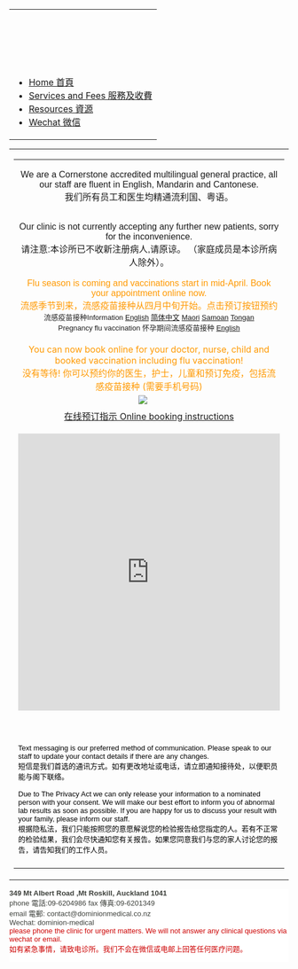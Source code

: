 <!DOCTYPE html PUBLIC "-//W3C//DTD XHTML 1.0 Transitional//EN" "http://www.w3.org/TR/xhtml1/DTD/xhtml1-transitional.dtd">
<html xmlns="http://www.w3.org/1999/xhtml" itemscope="" itemtype="http://schema.org/WebPage">
<head>
<meta http-equiv="content-type" content="text/html; charset=UTF-8" />
<meta http-equiv="X-UA-Compatible" content="chrome=1" />



<script type="text/javascript">
                window.jstiming.load.tick('scl');
              </script>
<meta name="title" content="Dominion Medical Centre" />
<meta itemprop="name" content="Dominion Medical Centre" />
<meta property="og:title" content="Dominion Medical Centre" />
<style type="text/css">
</style>
<link rel="stylesheet" type="text/css" href="http://www.gstatic.com/sites/p/279d5c/system/app/themes/charcoal/standard-css-charcoal-ltr-ltr.css" />
<link rel="stylesheet" type="text/css" href="_/rsrc/1521704837000/system/app/css/overlay.css?cb=charcoal38a100150goog-ws-nav-nosidecontent30themedefaultcenter" />
<link rel="stylesheet" type="text/css" href="_/rsrc/1521704837000/system/app/css/camelot/allthemes-view.css" />
<!--[if IE]>
          <link rel="stylesheet" type="text/css" href="/system/app/css/camelot/allthemes%2die.css" />
        <![endif]-->
<title>Dominion Medical Centre</title>
<meta itemprop="image" content="http://www.dominionmedical.co.nz/_/rsrc/1522470524641/test/vensa-make-an-appointment-button-CH.PNG" />
<meta property="og:image" content="http://www.dominionmedical.co.nz/_/rsrc/1522470524641/test/vensa-make-an-appointment-button-CH.PNG" />
<script type="text/javascript">
                window.jstiming.load.tick('cl');
              </script>
</head>
<body xmlns="http://www.google.com/ns/jotspot" id="body" class=" en            ">
<div id="sites-page-toolbar" class="sites-header-divider">
<div xmlns="http://www.w3.org/1999/xhtml" id="sites-status" class="sites-status" style="display:none;"><div id="sites-notice" class="sites-notice" role="status" aria-live="assertive"> </div></div>
</div>
<div id="sites-chrome-everything-scrollbar">
<div id="sites-chrome-everything" class="">
<div id="sites-chrome-page-wrapper" style="direction: ltr">
<div id="sites-chrome-page-wrapper-inside">
<div xmlns="http://www.w3.org/1999/xhtml" id="sites-chrome-header-wrapper" style="">
<table id="sites-chrome-header" class="sites-layout-hbox-centered" cellspacing="0" style="">
<tr class="sites-header-primary-row" id="sites-chrome-userheader">
<td id="sites-header-title" class="sites-header-title-centered " role="banner" style="height: 100px"><div class="sites-header-cell-buffer-wrapper"><h2></h2></div></td>
</tr>
<tr class="sites-header-secondary-row" id="sites-chrome-horizontal-nav">
<td colspan="2" id="sites-chrome-header-horizontal-nav-container" role="navigation">
<div class="sites-header-nav"><ul class="sites-header-nav-container-links"><li class="current"><a class="sites-navigation-link current" href="test">Home 首頁</a></li><li class="unselected"><a class="sites-navigation-link unselected" href="new-fees">Services and Fees 服務及收費</a></li><li class="unselected"><a class="sites-navigation-link unselected" href="resources">Resources 資源</a></li><li class="unselected"><a class="sites-navigation-link unselected" href="wechat">Wechat 微信</a></li></ul><div style="clear: both;"></div></div>
</td>
</tr>
</table>
</div>
<div id="sites-chrome-main-wrapper">
<div id="sites-chrome-main-wrapper-inside">
<table id="sites-chrome-main" class="sites-layout-hbox" cellspacing="0" cellpadding="{scmCellpadding}" border="0">
<tr>
<td id="sites-chrome-sidebar-left" class="sites-layout-sidebar-left" style="display: none; width: 150px">
</td>
<td id="sites-canvas-wrapper">
<div id="sites-canvas" role="main">
<div id="goog-ws-editor-toolbar-container"> </div>
<div xmlns="http://www.w3.org/1999/xhtml" id="title-crumbs" style="display: none;">
</div>
<h3 xmlns="http://www.w3.org/1999/xhtml" id="sites-page-title-header" style="display: none;" align="left">
<span id="sites-page-title" dir="ltr" tabindex="-1" style="outline: none">Home 首頁</span>
</h3>
<div id="sites-canvas-main" class="sites-canvas-main">
<div id="sites-canvas-main-content">
<table xmlns="http://www.w3.org/1999/xhtml" cellspacing="0" class="sites-layout-name-one-column sites-layout-hbox"><tbody><tr><td class="sites-layout-tile sites-tile-name-content-1"><div dir="ltr"><div><span title=""><font face="arial, sans-serif" size="3"><p style="text-align:center"><font style="font-weight:normal">We are a Cornerstone accredited multilingual general practice, all our staff are fluent in English, Mandarin and Cantonese.<br /></font><font style="font-weight:normal">我们所有员工和医生均精通流利国、粤语。</font></p><div style="text-align:center"><div></div></div><div style="text-align:center"><br /></div><div style="text-align:center">Our clinic is not currently accepting any further new patients, sorry for the inconvenience.</div></font></span><div style="text-align:center"><div><font face="arial, sans-serif" size="3">请注意:本诊所已不收新注册病人,请原谅。 （家庭成员是本诊所病人除外）。</font></div><div><font face="arial, sans-serif" size="3"><br /></font></div><div><font color="#ff9900" face="arial, sans-serif" size="3">Flu season is coming and vaccinations start in mid-April. Book your appointment online now.</font></div><div><span style="font-family:inherit;font-size:16px;white-space:pre-wrap;background-color:transparent"><font color="#ff9900">流感季节到来，流感疫苗接种从四月中旬开始。点击预订按钮预约</font></span></div><div><div style="text-align:center"><font face="arial, sans-serif"><font size="2"><span style="color:rgb(33,33,33);white-space:pre-wrap;background-color:transparent">流感疫苗接种</span><span style="background-color:transparent">I</span></font><span style="font-size:small;background-color:transparent">nformation </span><a href="https://www.fightflu.co.nz/faq" rel="nofollow" style="font-size:small;background-color:transparent">English</a><span style="font-size:small;background-color:transparent"> </span><a href="https://www.influenza.org.nz/sites/default/files/PN702132%20Simple%20flu%20resource%20A5%20format%20FINAL%20FINAL%2013%20Feb%202017%20CHS%20PLAIN%20Final.pdf" rel="nofollow" style="font-size:small;background-color:transparent">简体中文</a><span style="font-size:small;background-color:transparent"> </span><a href="https://www.influenza.org.nz/sites/default/files/PN702132%20Simple%20flu%20resource%20A5%20format%20FINAL%20FINAL%2013%20Feb%202017%20MAO%20PLAIN%20MACRONS%20Final.pdf" rel="nofollow" style="font-size:small;background-color:transparent">Maori</a><span style="font-size:small;background-color:transparent"> </span><a href="https://www.influenza.org.nz/sites/default/files/PN702132%20Simple%20flu%20resource%20A5%20format%20FINAL%20FINAL%2013%20Feb%202017%20SAM%20PLAIN%20Final.pdf" rel="nofollow" style="font-size:small;background-color:transparent">Samoan</a><span style="font-size:small;background-color:transparent"> </span><a href="https://www.influenza.org.nz/sites/default/files/PN702132%20Simple%20flu%20resource%20A5%20format%20FINAL%20FINAL%2013%20Feb%202017%20TONG%20PLAIN%20Final.pdf" rel="nofollow" style="font-size:small;background-color:transparent">Tongan</a></font></div><div style="text-align:center"><font face="arial, sans-serif" size="2">Pregnancy flu vaccination <span style="color:rgb(33,33,33);white-space:pre-wrap;background-color:transparent">怀孕期间流感疫苗接种 <a href="https://www.influenza.org.nz/sites/default/files/2018%20Flu%20Pregnancy%20Brochure%20Update%20Spreads.pdf" rel="nofollow">English</a></span></font></div></div><div><br /></div><div><font color="#ff9900">You can now book online for your doctor, nurse, child and booked vaccination including flu vaccination!</font></div><div><font color="#ff9900" size="3"><span style="font-family:inherit;white-space:pre-wrap;background-color:transparent">没有等待! </span><span style="background-color:transparent"><span style="white-space:pre-wrap">你可以预约你的医生，护士，儿童和预订免疫，包括流感疫苗接种 (</span></span></font><span style="font-family:inherit;text-align:left;white-space:pre-wrap;background-color:transparent"><font color="#ff9900" size="3">需要手机号码)</font></span></div></div></div><div><font color="#3e413c" style="background-color:transparent;font-size:13px"><span style="font-size:medium"><div style="display:block;text-align:center;margin:5px auto 0px"><a href="https://consumer.vensa.com/practice-profile/ce47f4d4-b59a-7186-e79a-f4e9131a5260" imageanchor="1" target="_blank"><img src="alt="https://consumer.vensa.com/practice-profile/ce47f4d4-b59a-7186-e79a-f4e9131a5260" border="0" src="_/files/vensa-make-an-appointment-button-CH.PNG" /></a>     </div><div style="display:block;text-align:center;margin:5px auto 0px"><a href="online-booking-instruction.html">在线预订指示 Online booking instructions</a></div><br /></span></font></div><div><div class="sites-embed-align-center-wrapping-off"><div class="sites-embed-border-off sites-embed sites-embed-full-width" style="width:100%;"><div class="sites-embed-object-title" style="display:none;">Dominion Medical Centre</div><div class="sites-embed-content sites-embed-type-map"><iframe src="https://maps.google.com/?ll=-36.903623%2C174.74004&amp;spn=0.004324%2C0.01502&amp;ie=UTF8&amp;hl=en_GB&amp;z=16&amp;t=roadmap&amp;sll=-36.903623%2C174.74004&amp;sspn=0.004324%2C0.01502&amp;q=349%20Mount%20Albert%20Rd%2C%20Mount%20Roskill%2C%20Auckland%201441%2C%20New%20Zealand%20(Dominion%20Medical%20Centre)&amp;output=embed" title="Dominion Medical Centre" width="100%" height="500" frameborder="0" class="map_embed" scrolling="no"></iframe></div></div></div></div><div><br /></div><div><br /></div><div><br /></div><div><span style="font-family:arial,sans-serif;font-size:small;background-color:transparent"><div style="display:inline!important"><font color="#000000">Text messaging is our preferred method of communication. Please speak to our staff to update your contact details if there are any changes. </font></div></span></div><div><font face="arial, sans-serif" size="2"><div><div><span style="background-color:transparent"><div style="display:inline!important"><font color="#000000">短信是我们首选的通讯方式。如有更改地址或电话，请立即通知接待处，以便职员能与阁下联络。</font></div></span></div><div><font color="#000000"><br /></font></div><div><font color="#000000">Due to The Privacy Act we can only release your information to a nominated person with your consent. We will make our best effort to inform you of abnormal lab results as soon as possible. If you are happy for us to discuss your result with your family, please inform our staff. </font></div><div><span style="font-weight:bold;background-color:transparent"><div style="display:inline!important"><font color="#000000" style="font-weight:normal">根据隐私法，我们只能按照您的意愿解说您的检验报告给您指定的人。若有不正常的检验结果，我们会尽快通知您有关报告。如果您同意我们与您的家人讨论您的报告，请告知我们的工作人员。</font><br /></div></span></div></div></font></div><div dir="ltr"><br /></div></div></td></tr></tbody></table>
</div> 
</div> 
<div id="sites-canvas-bottom-panel">
<div id="sites-attachments-container">
</div>
</div>
</div> 
</td> 
</tr>
</table> 
</div> 
</div> 
<div id="sites-chrome-footer-wrapper">
<div id="sites-chrome-footer-wrapper-inside">
<div id="sites-chrome-footer">
<div xmlns="http://www.w3.org/1999/xhtml" class="sites-subfooter"><div class="sites-subfooter-content"><div dir="ltr"><div style="color:rgb(62,65,60);font-size:13.3333px;background-color:rgb(255,255,255)"><font face="arial, sans-serif" style="font-size:13px"><div style="font-weight:bold"><font size="2" style="color:rgb(0,0,0);font-weight:400"><span style="color:rgb(62,65,60);font-weight:bold;background-color:transparent">349 Mt Albert Road </span><span style="color:rgb(62,65,60);font-weight:bold;background-color:transparent">,Mt Rosk</span></font><span style="background-color:transparent">ill, </span><span style="background-color:transparent">Auckland </span><span style="background-color:transparent">1041</span></div></font><font face="arial, sans-serif" style="font-size:13px"><div style="font-weight:bold"><div style="font-size:medium;font-weight:400;font-family:Arial,Verdana,sans-serif"><font face="arial, sans-serif" size="2"><span style="background-color:transparent">phone 電話:</span><span style="background-color:transparent">09-6204986 </span><span style="background-color:transparent">fax 傳真:</span><span style="background-color:transparent">09-6201</span></font><span style="background-color:transparent;font-family:arial,sans-serif;font-size:small">349</span></div><div style="font-size:medium;font-weight:400;font-family:Arial,Verdana,sans-serif"><font face="arial, sans-serif" size="2"><span style="background-color:transparent">email 電郵: </span><span style="background-color:transparent">contact@do</span></font><span style="font-family:arial,sans-serif;font-size:small;background-color:transparent">minionmedical.co.nz </span></div><div style="font-size:medium;font-weight:400;font-family:Arial,Verdana,sans-serif"><span style="font-family:arial,sans-serif;font-size:small;background-color:transparent">Wechat: </span><span style="font-family:arial,sans-serif;font-size:small;background-color:transparent">dominion-medical</span></div><div style="font-size:medium;font-weight:400;font-family:Arial,Verdana,sans-serif"><font face="arial, sans-serif" size="2"><font color="#cc0000">please phone the clinic for urgent matters. We will not answer any clinical questions via wecha</font><span style="color:rgb(204,0,0)">t or email. </span></font></div><div style="font-size:medium;font-weight:400;font-family:Arial,Verdana,sans-serif"><font face="arial, sans-serif" size="2"><font color="#cc0000">如有紧急事情，请致电诊所。我们不会在微信或电邮上回答任何医疗问题。 </font></font></div></div></font></div><div style="color:rgb(62,65,60);background-color:rgb(255,255,255)"><font face="arial, sans-serif" size="2"><div style="text-align:right;font-weight:bold">  </div></font><font face="arial, sans-serif" size="2"><div style="font-size:13.3333px;font-weight:bold"></div></font></div></div></div></div>
</div>
</div>
</div>
</div> 
</div> 
<div id="sites-chrome-adminfooter-container">
</div>
</div> 
</div> 
<div id="sites-chrome-onebar-footer">
</div>
<script xmlns="http://www.w3.org/1999/xhtml" type="text/javascript">
    window.jstiming.load.tick('sjl');
  </script>
<script xmlns="http://www.w3.org/1999/xhtml" src="http://www.gstatic.com/sites/p/279d5c/system/js/jot_min_view__en.js"></script>
<script xmlns="http://www.w3.org/1999/xhtml" type="text/javascript">
    window.jstiming.load.tick('jl');
  </script>
<script xmlns="http://www.w3.org/1999/xhtml">
      
          sites.core.Analytics.createTracker();
          sites.core.Analytics.trackPageview();
        
    </script>
<script xmlns="http://www.w3.org/1999/xhtml" type="text/javascript">
      gsites.HoverPopupMenu.createSiteDropdownMenus('sites-header-nav-dropdown', false);
    </script>
<script xmlns="http://www.w3.org/1999/xhtml" type="text/javascript">
  setTimeout(function() {
    var fingerprint = gsites.date.TimeZone.getFingerprint([1109635200000, 1128902400000, 1130657000000, 1143333000000, 1143806400000, 1145000000000, 1146380000000, 1152489600000, 1159800000000, 1159500000000, 1162095000000, 1162075000000, 1162105500000]);
    gsites.Xhr.send('http://www.dominionmedical.co.nz/_/tz', null, null, 'GET', null, null, { afjstz: fingerprint });
  }, 500);
</script>
<script xmlns="http://www.w3.org/1999/xhtml">
                    window.onload = function() {
                      if (false) {
                        JOT_setMobilePreview();
                      }
                      var loadTimer = window.jstiming.load;
                      loadTimer.tick("ol");
                      loadTimer["name"] = "load," + webspace.page.type + ",user_page";
                      window.jstiming.report(loadTimer, {}, 'http://csi.gstatic.com/csi');
                    }
                  </script>
<script xmlns="http://www.w3.org/1999/xhtml" type="text/javascript">
        JOT_insertAnalyticsCode(false,
            false);
      </script>
<script xmlns="http://www.w3.org/1999/xhtml" type="text/javascript">
    var maestroRunner = new gsites.pages.view.SitesMaestroRunner(
        webspace, "en");
    maestroRunner.initListeners();
    maestroRunner.installEditRender();
  </script>
<script xmlns="http://www.w3.org/1999/xhtml" type="text/javascript" defer="true">
  //<![CDATA[
    // Decorate any fastUI buttons on the page with a class of 'goog-button'.
    if (webspace.user.hasWriteAccess) {
      JOT_decorateButtons();
    }

    // Fires delayed events.
    (function() {
      JOT_fullyLoaded = true;
      var delayedEvents = JOT_delayedEvents;
      for (var x = 0; x < delayedEvents.length; x++) {
        var event = delayedEvents[x];
        JOT_postEvent(event.eventName, event.eventSrc, event.payload);
      }
      JOT_delayedEvents = null;
      JOT_postEvent('pageLoaded');
    })();
  //]]>
</script>
<script xmlns="http://www.w3.org/1999/xhtml" type="text/javascript">
    JOT_postEvent('decorateGvizCharts');
  </script>
<script type="text/javascript">
          JOT_setupPostRenderingManager();
        </script>
<script type="text/javascript">
          JOT_postEvent('renderPlus', null, 'sites-chrome-main');
        </script>
<div id="server-timer-div" style="display:none"> </div>
<script type="text/javascript">
          window.jstiming.load.tick('render');
          JOT_postEvent('usercontentrendered', this);
        </script>
</body>
</html>

